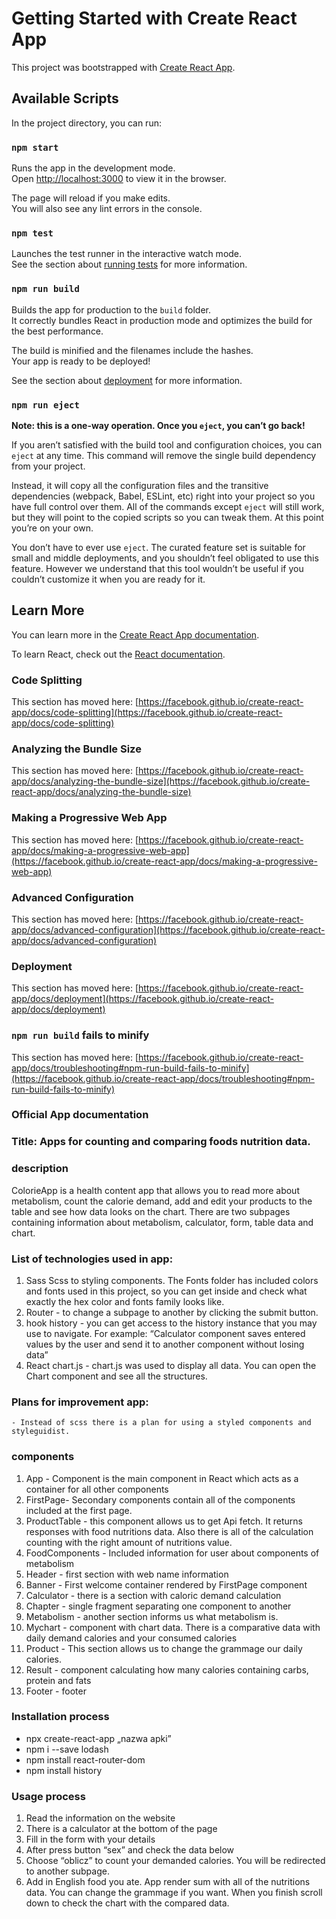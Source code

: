 # Getting Started with Create React App

This project was bootstrapped with [Create React App](https://github.com/facebook/create-react-app).

## Available Scripts

In the project directory, you can run:

### `npm start`

Runs the app in the development mode.\
Open [http://localhost:3000](http://localhost:3000) to view it in the browser.

The page will reload if you make edits.\
You will also see any lint errors in the console.

### `npm test`

Launches the test runner in the interactive watch mode.\
See the section about [running tests](https://facebook.github.io/create-react-app/docs/running-tests) for more information.

### `npm run build`

Builds the app for production to the `build` folder.\
It correctly bundles React in production mode and optimizes the build for the best performance.

The build is minified and the filenames include the hashes.\
Your app is ready to be deployed!

See the section about [deployment](https://facebook.github.io/create-react-app/docs/deployment) for more information.

### `npm run eject`

**Note: this is a one-way operation. Once you `eject`, you can’t go back!**

If you aren’t satisfied with the build tool and configuration choices, you can `eject` at any time. This command will remove the single build dependency from your project.

Instead, it will copy all the configuration files and the transitive dependencies (webpack, Babel, ESLint, etc) right into your project so you have full control over them. All of the commands except `eject` will still work, but they will point to the copied scripts so you can tweak them. At this point you’re on your own.

You don’t have to ever use `eject`. The curated feature set is suitable for small and middle deployments, and you shouldn’t feel obligated to use this feature. However we understand that this tool wouldn’t be useful if you couldn’t customize it when you are ready for it.

## Learn More

You can learn more in the [Create React App documentation](https://facebook.github.io/create-react-app/docs/getting-started).

To learn React, check out the [React documentation](https://reactjs.org/).

### Code Splitting

This section has moved here: [https://facebook.github.io/create-react-app/docs/code-splitting](https://facebook.github.io/create-react-app/docs/code-splitting)

### Analyzing the Bundle Size

This section has moved here: [https://facebook.github.io/create-react-app/docs/analyzing-the-bundle-size](https://facebook.github.io/create-react-app/docs/analyzing-the-bundle-size)

### Making a Progressive Web App

This section has moved here: [https://facebook.github.io/create-react-app/docs/making-a-progressive-web-app](https://facebook.github.io/create-react-app/docs/making-a-progressive-web-app)

### Advanced Configuration

This section has moved here: [https://facebook.github.io/create-react-app/docs/advanced-configuration](https://facebook.github.io/create-react-app/docs/advanced-configuration)

### Deployment

This section has moved here: [https://facebook.github.io/create-react-app/docs/deployment](https://facebook.github.io/create-react-app/docs/deployment)

### `npm run build` fails to minify

This section has moved here: [https://facebook.github.io/create-react-app/docs/troubleshooting#npm-run-build-fails-to-minify](https://facebook.github.io/create-react-app/docs/troubleshooting#npm-run-build-fails-to-minify)

### Official App documentation

### Title: Apps for counting and comparing foods nutrition data.


### description

ColorieApp is a health content app that allows you to read more about metabolism, count the calorie demand, add and edit your products to the table and see how data looks on the chart. There are two subpages containing information about metabolism, calculator, form, table data and chart. 


### List of technologies used in app:
1. Sass Scss to styling components. The Fonts folder has included colors and fonts used in this project, so you can get inside and check what exactly the hex color and fonts family looks like.
2. Router - to change a subpage to another by clicking the submit button.
3. hook history - you can get access  to the history instance that you may use to navigate. For example: “Calculator component saves entered values by the user and send it to another component without losing data”
4. React chart.js - chart.js was used to display all data. You can open the Chart component and see all the structures. 


### Plans for improvement app:
    - Instead of scss there is a plan for using a styled components and styleguidist.
	    
     


### components
1. App - Component is the main component in React which acts as a container for all other components
2. FirstPage- Secondary components contain all of the components included at the first page.
3. ProductTable - this component allows us to get Api fetch. It returns responses with food nutritions data. Also there is all of the calculation counting with the right amount of nutritions value.
3. FoodComponents - Included information for user about components of metabolism
4. Header - first section with web name information
5. Banner - First welcome container rendered by FirstPage component
6. Calculator - there is a section with caloric demand calculation 
7. Chapter - single fragment separating one component to another
8. Metabolism - another section informs us what metabolism is.
9. Mychart - component with chart data. There is a comparative data with daily demand calories and your consumed calories
10. Product - This section allows us to change the grammage our daily calories.
11. Result - component calculating how many calories containing carbs, protein and fats  
12. Footer - footer


### Installation process
 - npx create-react-app „nazwa apki”
 - npm i --save lodash
 - npm install react-router-dom
 - npm install history

### Usage process 
1. Read the information on the website
2. There is a calculator at the bottom of the page
3. Fill in the form with your details
4. After press button “sex” and check the data below
5. Choose “oblicz” to count your demanded calories. You will be redirected to another
    subpage.  
6. Add in English food you ate. App render sum with all of the nutritions data. You
    can change the grammage if you want. When you finish scroll down to
    check the chart with the compared data.

